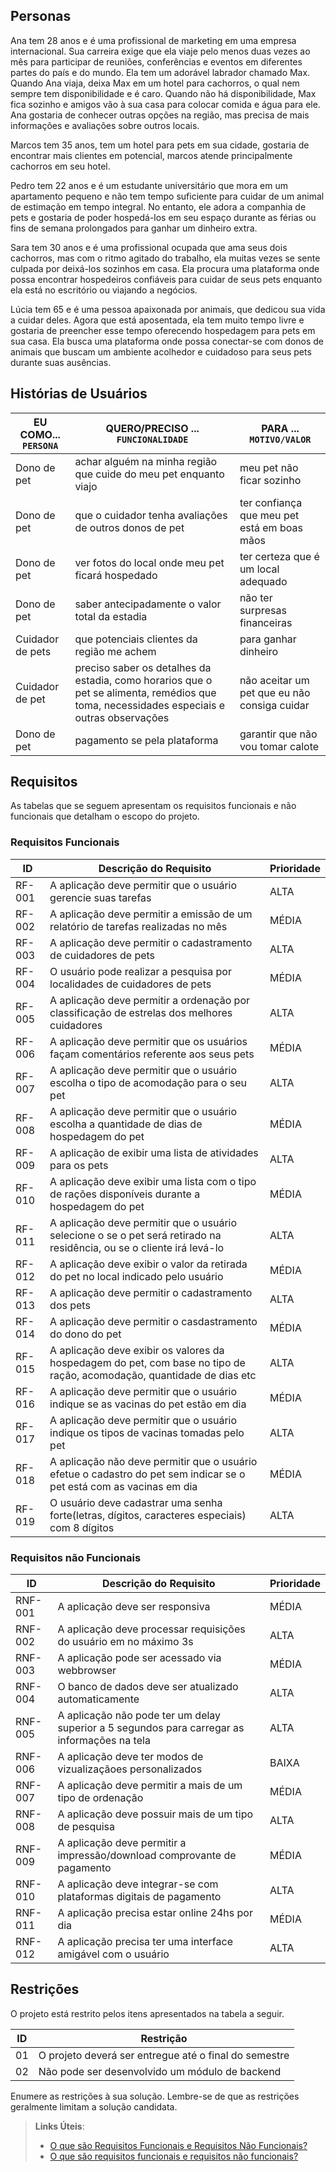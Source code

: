 ## Personas

Ana tem 28 anos e é uma profissional de marketing em uma empresa internacional. Sua carreira exige que ela viaje pelo menos duas vezes ao mês para participar de reuniões, conferências e eventos em diferentes partes do país e do mundo. Ela tem um adorável labrador chamado Max. Quando Ana viaja, deixa Max em um hotel para cachorros, o qual nem sempre tem disponibilidade e é caro. Quando não há disponibilidade, Max fica sozinho e amigos vão à sua casa para colocar comida e água para ele. Ana gostaria de conhecer outras opções na região, mas precisa de mais informações e avaliações sobre outros locais.

Marcos tem 35 anos, tem um hotel para pets em sua cidade, gostaria de encontrar mais clientes em potencial, marcos atende principalmente cachorros em seu hotel.

Pedro tem 22 anos e é um estudante universitário que mora em um apartamento pequeno e não tem tempo suficiente para cuidar de um animal de estimação em tempo integral. No entanto, ele adora a companhia de pets e gostaria de poder hospedá-los em seu espaço durante as férias ou fins de semana prolongados para ganhar um dinheiro extra.

Sara tem 30 anos e é uma profissional ocupada que ama seus dois cachorros, mas com o ritmo agitado do trabalho, ela muitas vezes se sente culpada por deixá-los sozinhos em casa. Ela procura uma plataforma onde possa encontrar hospedeiros confiáveis para cuidar de seus pets enquanto ela está no escritório ou viajando a negócios.

Lúcia tem 65 e é uma pessoa apaixonada por animais, que dedicou sua vida a cuidar deles. Agora que está aposentada, ela tem muito tempo livre e gostaria de preencher esse tempo oferecendo hospedagem para pets em sua casa. Ela busca uma plataforma onde possa conectar-se com donos de animais que buscam um ambiente acolhedor e cuidadoso para seus pets durante suas ausências.



## Histórias de Usuários

|EU COMO... `PERSONA`| QUERO/PRECISO ... `FUNCIONALIDADE` |PARA ... `MOTIVO/VALOR`                 |
|--------------------|------------------------------------|----------------------------------------|
|Dono de pet         |achar alguém na minha região que cuide do meu pet enquanto viajo           |meu pet não ficar sozinho               |
|Dono de pet         |que o cuidador tenha avaliações de outros donos de pet           |ter confiança que meu pet está em boas mãos               |
|Dono de pet         |ver fotos do local onde meu pet ficará hospedado           |ter certeza que é um local adequado               |
|Dono de pet         |saber antecipadamente o valor total da estadia           |não ter surpresas financeiras               |
|Cuidador de pets         |que potenciais clientes da região me achem           |para ganhar dinheiro               |
|Cuidador de pet         |preciso saber os detalhes da estadia, como horarios que o pet se alimenta, remédios que toma, necessidades especiais e outras observações|não aceitar um pet que eu não consiga cuidar|
|Dono de pet         |pagamento se pela plataforma           |garantir que não vou tomar calote               |

## Requisitos

As tabelas que se seguem apresentam os requisitos funcionais e não funcionais que detalham o escopo do projeto.

### Requisitos Funcionais

|ID    | Descrição do Requisito  | Prioridade | 
|------|-----------------------------------------|----| 
|RF-001| A aplicação deve permitir que o usuário gerencie suas tarefas | ALTA |  
|RF-002| A aplicação deve permitir a emissão de um relatório de tarefas realizadas no mês   | MÉDIA | 
|RF-003| A aplicação deve permitir o cadastramento de cuidadores de pets | ALTA |  
|RF-004| O usuário pode realizar a pesquisa por localidades de cuidadores de pets   | MÉDIA | 
|RF-005| A aplicação deve permitir a ordenação por classificação de estrelas dos melhores cuidadores | ALTA |  
|RF-006| A aplicação deve permitir que os usuários façam comentários referente aos seus pets  | MÉDIA | 
|RF-007| A aplicação deve permitir que o usuário escolha o tipo de acomodação para o seu pet | ALTA |  
|RF-008| A aplicação deve permitir que o usuário escolha a quantidade de dias de hospedagem do pet   | MÉDIA | 
|RF-009| A aplicação de exibir uma lista de atividades para os pets | ALTA |  
|RF-010| A aplicação deve exibir uma lista com o tipo de rações disponíveis durante a hospedagem do pet   | MÉDIA | 
|RF-011| A aplicação deve permitir que o usuário selecione o se o pet será retirado na residência, ou se o cliente irá levá-lo | ALTA |  
|RF-012| A aplicação deve exibir o valor da retirada do pet no local indicado pelo usuário  | MÉDIA | 
|RF-013| A aplicação deve permitir o cadastramento dos pets | ALTA |  
|RF-014| A aplicação deve permitir o casdastramento do dono do pet   | MÉDIA | 
|RF-015| A aplicação deve exibir os valores da hospedagem do pet, com base no tipo de ração, acomodação, quantidade de dias etc | ALTA |  
|RF-016| A aplicação deve permitir que o usuário indique se as vacinas do pet estão em dia  | MÉDIA | 
|RF-017| A aplicação deve permitir que o usuário indique os tipos de vacinas tomadas pelo pet | ALTA |  
|RF-018| A aplicação não deve permitir que o usuário efetue o cadastro do pet sem indicar se o pet está com as vacinas em dia  | MÉDIA | 
|RF-019| O usuário deve cadastrar uma senha forte(letras, dígitos, caracteres especiais) com 8 dígitos | ALTA |  

### Requisitos não Funcionais

|ID     | Descrição do Requisito  |Prioridade |
|-------|-------------------------|----|
|RNF-001| A aplicação deve ser responsiva | MÉDIA | 
|RNF-002| A aplicação deve processar requisições do usuário em no máximo 3s |  ALTA | 
|RNF-003| A aplicação pode ser acessado via webbrowser | MÉDIA | 
|RNF-004| O banco de dados deve ser atualizado automaticamente | ALTA | 
|RNF-005| A aplicação não pode ter um delay superior a 5 segundos para carregar as informações na tela | ALTA | 
|RNF-006| A aplicação deve ter modos de vizualizaçãoes personalizados |  BAIXA | 
|RNF-007| A aplicação deve permitir a mais de um tipo de ordenação | MÉDIA | 
|RNF-008| A aplicação deve possuir mais de um tipo de pesquisa |  ALTA | 
|RNF-009| A aplicação deve permitir a impressão/download comprovante de pagamento | MÉDIA | 
|RNF-010| A aplicação deve integrar-se com plataformas digitais de pagamento |  ALTA | 
|RNF-011| A aplicação precisa estar online 24hs por dia | MÉDIA | 
|RNF-012| A aplicação precisa ter uma interface amigável com o usuário |  ALTA | 



## Restrições

O projeto está restrito pelos itens apresentados na tabela a seguir.

|ID| Restrição                                             |
|--|-------------------------------------------------------|
|01| O projeto deverá ser entregue até o final do semestre |
|02| Não pode ser desenvolvido um módulo de backend        |


Enumere as restrições à sua solução. Lembre-se de que as restrições geralmente limitam a solução candidata.

> **Links Úteis**:
> - [O que são Requisitos Funcionais e Requisitos Não Funcionais?](https://codificar.com.br/requisitos-funcionais-nao-funcionais/)
> - [O que são requisitos funcionais e requisitos não funcionais?](https://analisederequisitos.com.br/requisitos-funcionais-e-requisitos-nao-funcionais-o-que-sao/)
